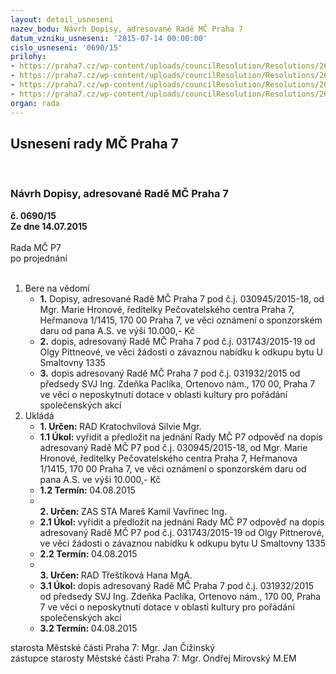 ```yaml
---
layout: detail_usneseni
nazev_bodu: Návrh Dopisy, adresované Radě MČ Praha 7
datum_vzniku_usneseni: '2015-07-14 00:00:00'
cislo_usneseni: '0690/15'
prilohy:
- https://praha7.cz/wp-content/uploads/councilResolution/Resolutions/26159/44-15-d%c5%afvodovka_p1)__k_dopisu_44.doc
- https://praha7.cz/wp-content/uploads/councilResolution/Resolutions/26159/44-15-skenov%c3%a1n%c3%ad0010.pdf
- https://praha7.cz/wp-content/uploads/councilResolution/Resolutions/26159/44-15-skenov%c3%a1n%c3%ad0012.pdf
- https://praha7.cz/wp-content/uploads/councilResolution/Resolutions/26159/44-15-skenov%c3%a1n%c3%ad0014.pdf
organ: rada
---
```

<div id="ucUsn_pList" class="usn">
	<span><h2>Usnesení rady MČ Praha 7 </h2>
<br></span><div class="standBody">
<span><h3>Návrh Dopisy, adresované Radě MČ Praha 7</h3></span><div class="center">
		<strong>č. 0690/15</strong><br>
	</div>
<div class="center">
		<strong>Ze dne 14.07.2015</strong><br><br>
	</div>Rada MČ P7<br> po projednání<br><br><ol>
<li>Bere na vědomí<ul>
<li>
<strong>1.</strong> Dopisy, adresované Radě MČ Praha 7 pod č.j. 030945/2015-18, od Mgr. Marie Hronové, ředitelky Pečovatelského centra Praha 7, Heřmanova 1/1415, 170 00 Praha 7,  ve věci oznámení o sponzorském daru od pana A.S. ve výši 10.000,- Kč</li>
<li>
<strong>2.</strong> dopis, adresovaný Radě MČ Praha 7 pod č.j. 031743/2015-19 od Olgy Pittneové, ve věci žádosti o závaznou nabídku k odkupu bytu U Smaltovny 1335</li>
<li>
<strong>3.</strong> dopis adresovaný Radě MČ Praha 7 pod č.j. 031932/2015 od předsedy SVJ Ing. Zdeňka Paclíka, Ortenovo nám., 170 00, Praha 7 ve věci o neposkytnutí dotace v oblasti kultury pro pořádání společenských akcí       </li>
</ul>
</li>
<li>Ukládá<ul>
<li>
<strong>1. Určen: </strong>RAD Kratochvílová Silvie Mgr.</li>
<li>
<strong>1.1 Úkol: </strong>vyřídit a předložit na jednání Rady MČ P7 odpověď na dopis adresovaný Radě MČ P7  pod č.j. 030945/2015-18, od Mgr. Marie Hronové, ředitelky Pečovatelského centra Praha 7, Heřmanova 1/1415, 170 00 Praha 7,  ve věci oznámení o sponzorském daru od pana A.S. ve výši 10.000,- Kč</li>
<li>
<strong>1.2 Termín: </strong>04.08.2015</li>
<li>
<strong><br>2. Určen: </strong>ZAS STA Mareš Kamil Vavřinec Ing.</li>
<li>
<strong>2.1 Úkol: </strong>vyřídit a předložit na jednání Rady MČ P7 odpověď na dopis adresovaný Radě MČ P7 pod č.j. 031743/2015-19 od Olgy Pittnerové, ve věci žádosti o závaznou nabídku k odkupu bytu U Smaltovny 1335 </li>
<li>
<strong>2.2 Termín: </strong>04.08.2015</li>
<li>
<strong><br>3. Určen: </strong>RAD Třeštíková Hana MgA.</li>
<li>
<strong>3.1 Úkol: </strong>dopis adresovaný Radě MČ Praha 7 pod č.j. 031932/2015 od předsedy SVJ Ing. Zdeňka Paclíka, Ortenovo nám., 170 00, Praha 7 ve věci o neposkytnutí dotace v oblasti kultury pro pořádání společenských akcí</li>
<li>
<strong>3.2 Termín: </strong>04.08.2015</li>
</ul>
</li>
</ol>starosta Městské části Praha 7: Mgr. Jan Čižinský<br>zástupce starosty Městské části Praha 7: Mgr. Ondřej Mirovský M.EM 
</div>
</div>